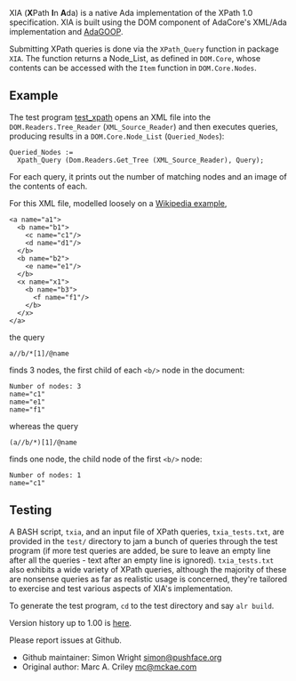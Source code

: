 XIA (**X**Path **I**n **A**da) is a native Ada implementation of the XPath 1.0 specification.  XIA is built using the DOM component of AdaCore's XML/Ada implementation and [AdaGOOP](https://adagoop.martincarlisle.com).

Submitting XPath queries is done via the `XPath_Query` function in package `XIA`. The function returns a Node_List, as defined in `DOM.Core`, whose contents can be accessed with the `Item` function in `DOM.Core.Nodes`.

## Example ##

The test program [test\_xpath](test/test_xpath.adb) opens an XML file into the `DOM.Readers.Tree_Reader` (`XML_Source_Reader`) and then executes queries, producing results in a `DOM.Core.Node_List` (`Queried_Nodes`):
```
Queried_Nodes :=
  Xpath_Query (Dom.Readers.Get_Tree (XML_Source_Reader), Query);
```
For each query, it prints out the number of matching nodes and an image of the contents of each.

For this XML file, modelled loosely on a [Wikipedia example](https://en.wikipedia.org/wiki/XPath#Abbreviated_syntax),
```
<a name="a1">
  <b name="b1">
    <c name="c1"/>
    <d name="d1"/>
  </b>
  <b name="b2">
    <e name="e1"/>
  </b>
  <x name="x1">
    <b name="b3">
      <f name="f1"/>
    </b>
  </x>
</a>
```
the query
``` xpath
a//b/*[1]/@name
```
finds 3 nodes, the first child of each `<b/>` node in the document:
``` text
Number of nodes: 3
name="c1"
name="e1"
name="f1"
```
whereas the query
``` xpath
(a//b/*)[1]/@name
```
finds one node, the child node of the first `<b/>` node:
``` text
Number of nodes: 1
name="c1"
```

## Testing ##

A BASH script, `txia`, and an input file of XPath queries, `txia_tests.txt`, are provided in the `test/` directory to jam a bunch of queries through the test program (if more test queries are added, be sure to leave an empty line after all the queries - text after an empty line is ignored). `txia_tests.txt` also exhibits a wide variety of XPath queries, although the majority of these are nonsense queries as far as realistic usage is concerned, they're tailored to exercise and test various aspects of XIA's implementation.

To generate the test program, `cd` to the test directory and say `alr build`.

Version history up to 1.00 is [here](HISTORY.md).

Please report issues at Github.

- Github maintainer: Simon Wright <simon@pushface.org>
- Original author: Marc A. Criley <mc@mckae.com>
